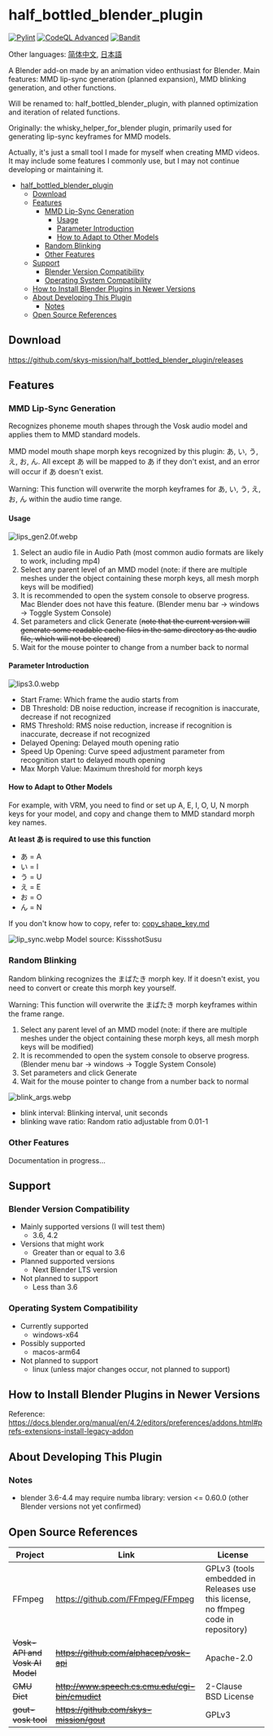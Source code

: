 # half_bottled_blender_plugin

[![Pylint](https://github.com/skys-mission/whisky_helper_for_blender/actions/workflows/pylint.yml/badge.svg?branch=main)](https://github.com/skys-mission/whisky_helper_for_blender/actions/workflows/pylint.yml)
[![CodeQL Advanced](https://github.com/skys-mission/whisky_helper_for_blender/actions/workflows/codeql.yml/badge.svg?branch=main)](https://github.com/skys-mission/whisky_helper_for_blender/actions/workflows/codeql.yml)
[![Bandit](https://github.com/skys-mission/whisky_helper_for_blender/actions/workflows/bandit.yml/badge.svg)](https://github.com/skys-mission/whisky_helper_for_blender/actions/workflows/bandit.yml)

Other languages: [简体中文](README_zh.md), [日本語](README_ja.md)

A Blender add-on made by an animation video enthusiast for Blender. Main features: MMD lip-sync generation (planned expansion), MMD blinking generation, and other functions.

Will be renamed to: half_bottled_blender_plugin, with planned optimization and iteration of related functions.

Originally: the whisky_helper_for_blender plugin, primarily used for generating lip-sync keyframes for MMD models.

Actually, it's just a small tool I made for myself when creating MMD videos. It may include some features I commonly use, but I may not continue developing or maintaining it.

<!-- TOC -->
* [half_bottled_blender_plugin](#half_bottled_blender_plugin)
  * [Download](#download)
  * [Features](#features)
    * [MMD Lip-Sync Generation](#mmd-lip-sync-generation)
      * [Usage](#usage)
      * [Parameter Introduction](#parameter-introduction)
      * [How to Adapt to Other Models](#how-to-adapt-to-other-models)
    * [Random Blinking](#random-blinking)
    * [Other Features](#other-features)
  * [Support](#support)
    * [Blender Version Compatibility](#blender-version-compatibility)
    * [Operating System Compatibility](#operating-system-compatibility)
  * [How to Install Blender Plugins in Newer Versions](#how-to-install-blender-plugins-in-newer-versions)
  * [About Developing This Plugin](#about-developing-this-plugin)
    * [Notes](#notes)
  * [Open Source References](#open-source-references)
<!-- TOC -->

## Download

https://github.com/skys-mission/half_bottled_blender_plugin/releases

## Features

### MMD Lip-Sync Generation

Recognizes phoneme mouth shapes through the Vosk audio model and applies them to MMD standard models.

MMD model mouth shape morph keys recognized by this plugin: あ, い, う, え, お, ん. All except あ will be mapped to あ if they don't exist, and an error will occur if あ doesn't exist.

Warning: This function will overwrite the morph keyframes for あ, い, う, え, お, ん within the audio time range.

#### Usage

![lips_gen2.0f.webp](.img/lips_gen2.0f.webp)

1. Select an audio file in Audio Path (most common audio formats are likely to work, including mp4)
2. Select any parent level of an MMD model (note: if there are multiple meshes under the object containing these morph keys, all mesh morph keys will be modified)
3. It is recommended to open the system console to observe progress. Mac Blender does not have this feature. (Blender menu bar -> windows -> Toggle System Console)
4. Set parameters and click Generate (~~note that the current version will generate some readable cache files in the same directory as the audio file, which will not be cleared~~)
5. Wait for the mouse pointer to change from a number back to normal

#### Parameter Introduction

![lips3.0.webp](.img/lips3.0.webp)

- Start Frame: Which frame the audio starts from
- DB Threshold: DB noise reduction, increase if recognition is inaccurate, decrease if not recognized
- RMS Threshold: RMS noise reduction, increase if recognition is inaccurate, decrease if not recognized
- Delayed Opening: Delayed mouth opening ratio
- Speed Up Opening: Curve speed adjustment parameter from recognition start to delayed mouth opening
- Max Morph Value: Maximum threshold for morph keys

#### How to Adapt to Other Models

For example, with VRM, you need to find or set up A, E, I, O, U, N morph keys for your model, and copy and change them to MMD standard morph key names.

**At least あ is required to use this function**

- あ = A
- い = I
- う = U
- え = E
- お = O
- ん = N

If you don't know how to copy, refer to: [copy_shape_key.md](docs/copy_shape_key.md)

![lip_sync.webp](.img/lip_sync.webp)
Model source: KissshotSusu

### Random Blinking

Random blinking recognizes the まばたき morph key. If it doesn't exist, you need to convert or create this morph key yourself.

Warning: This function will overwrite the まばたき morph keyframes within the frame range.

1. Select any parent level of an MMD model (note: if there are multiple meshes under the object containing these morph keys, all mesh morph keys will be modified)
2. It is recommended to open the system console to observe progress. (Blender menu bar -> windows -> Toggle System Console)
3. Set parameters and click Generate
4. Wait for the mouse pointer to change from a number back to normal

![blink_args.webp](.img/blink_args.webp)

- blink interval: Blinking interval, unit seconds
- blinking wave ratio: Random ratio adjustable from 0.01-1

### Other Features

Documentation in progress...

## Support

### Blender Version Compatibility

- Mainly supported versions (I will test them)
    - 3.6, 4.2
- Versions that might work
    - Greater than or equal to 3.6
- Planned supported versions
    - Next Blender LTS version
- Not planned to support
    - Less than 3.6

### Operating System Compatibility

- Currently supported
    - windows-x64
- Possibly supported
    - macos-arm64
- Not planned to support
    - linux (unless major changes occur, not planned to support)

## How to Install Blender Plugins in Newer Versions

Reference: https://docs.blender.org/manual/en/4.2/editors/preferences/addons.html#prefs-extensions-install-legacy-addon

## About Developing This Plugin

### Notes

- blender 3.6-4.4 may require numba library: version <= 0.60.0 (other Blender versions not yet confirmed)

## Open Source References

| Project | Link | License |
|----------------------------|--------------------------------------------------|----------------------------------------|
| FFmpeg | https://github.com/FFmpeg/FFmpeg | GPLv3 (tools embedded in Releases use this license, no ffmpeg code in repository) |
| ~~Vosk-API and Vosk AI Model~~ | ~~https://github.com/alphacep/vosk-api~~ | Apache-2.0 |
| ~~CMU Dict~~ | ~~http://www.speech.cs.cmu.edu/cgi-bin/cmudict~~ | 2-Clause BSD License |
| ~~gout-vosk tool~~ | ~~https://github.com/skys-mission/gout~~ | GPLv3 |